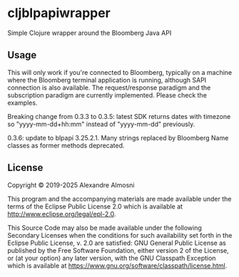 # cljblpapiwrapper

Simple Clojure wrapper around the Bloomberg Java API

## Usage

This will only work if you're connected to Bloomberg, typically on a machine where the Bloomberg terminal application is running, although SAPI connection is also available. The request/response paradigm and the subscription paradigm are currently implemented. Please check the examples.

Breaking change from 0.3.3 to 0.3.5: latest SDK returns dates with timezone so "yyyy-mm-dd+hh:mm" instead of "yyyy-mm-dd" previously.

0.3.6: update to blpapi 3.25.2.1. Many strings replaced by Bloomberg Name classes as former methods deprecated.


## License

Copyright © 2019-2025 Alexandre Almosni

This program and the accompanying materials are made available under the
terms of the Eclipse Public License 2.0 which is available at
http://www.eclipse.org/legal/epl-2.0.

This Source Code may also be made available under the following Secondary
Licenses when the conditions for such availability set forth in the Eclipse
Public License, v. 2.0 are satisfied: GNU General Public License as published by
the Free Software Foundation, either version 2 of the License, or (at your
option) any later version, with the GNU Classpath Exception which is available
at https://www.gnu.org/software/classpath/license.html.
